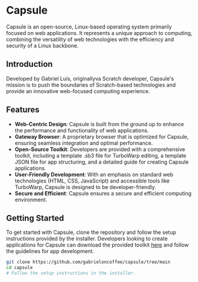 <h1>Capsule</h1>
<p>
Capsule is an open-source, Linux-based operating system primarily focused on web applications. It represents a unique approach to computing, combining the versatility of web technologies with the efficiency and security of a Linux backbone.

## Introduction
Developed by Gabriel Luis, originallyva Scratch developer, Capsule's mission is to push the boundaries of Scratch-based technologies and provide an innovative web-focused computing experience.

## Features

- **Web-Centric Design**: Capsule is built from the ground up to enhance the performance and functionality of web applications.
- **Gateway Browser**: A proprietary browser that is optimized for Capsule, ensuring seamless integration and optimal performance.
- **Open-Source Toolkit**: Developers are provided with a comprehensive toolkit, including a template .sb3 file for TurboWarp editing, a template JSON file for app structuring, and a detailed guide for creating Capsule applications.
- **User-Friendly Development**: With an emphasis on standard web technologies (HTML, CSS, JavaScript) and accessible tools like TurboWarp, Capsule is designed to be developer-friendly.
- **Secure and Efficient**: Capsule ensures a secure and efficient computing environment.

## Getting Started

To get started with Capsule, clone the repository and follow the setup instructions provided by the installer. Developers looking to create applications for Capsule can download the provided toolkit [here](https://link-url-here.org) and follow the guidelines for app development.

```bash
git clone https://github.com/gabrieloncoffee/capsule/tree/main
cd capsule
# Follow the setup instructions in the installer.
